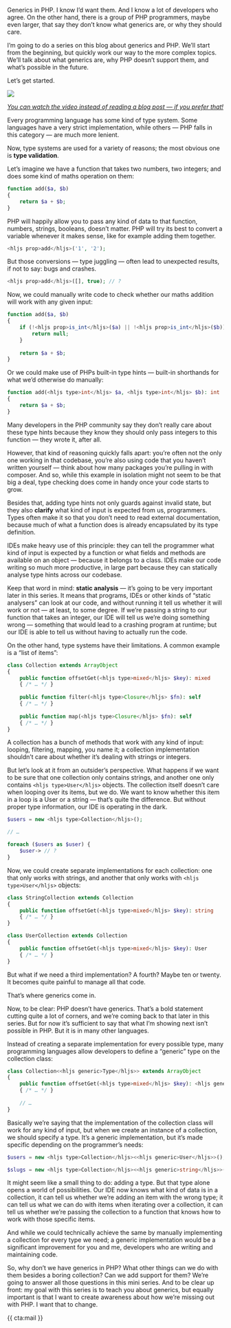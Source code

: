 Generics in PHP. I know I’d want them. And I know a lot of developers who agree. On the other hand, there is a group of PHP programmers, maybe even larger, that say they don’t know what generics are, or why they should care.

I’m going to do a series on this blog about generics and PHP. We’ll start from the beginning, but quickly work our way to the more complex topics. We’ll talk about what generics are, why PHP doesn’t support them, and what’s possible in the future.

Let’s get started.

<div class="sidenote">
<div class="center">
    <a href="https://www.youtube.com/watch?v=c8hQ1fWU_mQ&list=PL0bgkxUS9EaKyOugEDffRzsvupBE2YEoD&index=1&ab_channel=BrentRoose" target="_blank" rel="noopener noreferrer">
        <img class="small" src="/resources/img/static/generics-thumb-1.png">
        <p><em class="center small">You can watch the video instead of reading a blog post — if you prefer that!</em></p>
    </a>
</div>
</div>

Every programming language has some kind of type system. Some languages have a very strict implementation, while others — PHP falls in this category — are much more lenient.

Now, type systems are used for a variety of reasons; the most obvious one is **type validation**.

Let’s imagine we have a function that takes two numbers, two integers; and does some kind of maths operation on them:

```php
function add($a, $b) 
{
    return $a + $b;
}
```

PHP will happily allow you to pass any kind of data to that function, numbers, strings, booleans, doesn’t matter. PHP will try its best to convert a variable whenever it makes sense, like for example adding them together. 

```php
<hljs prop>add</hljs>('1', '2');
```

But those conversions — type juggling — often lead to unexpected results, if not to say: bugs and crashes.


```php
<hljs prop>add</hljs>([], true); // ?
```

Now, we could manually write code to check whether our maths addition will work with any given input:

```php
function add($a, $b) 
{
    if (!<hljs prop>is_int</hljs>($a) || !<hljs prop>is_int</hljs>($b)) {
        return null;
    }
    
    return $a + $b;
}
```

Or we could make use of PHPs built-in type hints — built-in shorthands for what we’d otherwise do manually:

```php
function add(<hljs type>int</hljs> $a, <hljs type>int</hljs> $b): int 
{
    return $a + $b;
}
```

Many developers in the PHP community say they don’t really care about these type hints because they know they should only pass integers to this function — they wrote it, after all.

However, that kind of reasoning quickly falls apart: you’re often not the only one working in that codebase, you’re also using code that you haven’t written yourself — think about how many packages you’re pulling in with composer. And so, while this example in isolation might not seem to be that big a deal, type checking does come in handy once your code starts to grow.

Besides that, adding type hints not only guards against invalid state, but they also **clarify** what kind of input is expected from us, programmers. Types often make it so that you don’t need to read external documentation, because much of what a function does is already encapsulated by its type definition.

IDEs make heavy use of this principle: they can tell the programmer what kind of input is expected by a function or what fields and methods are available on an object — because it belongs to a class. IDEs make our code writing so much more productive, in large part because they can statically analyse type hints across our codebase.

Keep that word in mind: **static analysis** — it’s going to be very important later in this series. It means that programs, IDEs or other kinds of “static analysers” can look at our code, and without running it tell us whether it will work or not — at least, to some degree. If we’re passing a string to our function that takes an integer, our IDE will tell us we’re doing something wrong — something that would lead to a crashing program at runtime; but our IDE is able to tell us without having to actually run the code.

On the other hand, type systems have their limitations. A common example is a “list of items”:

```php
class Collection extends ArrayObject
{
    public function offsetGet(<hljs type>mixed</hljs> $key): mixed 
    { /* … */ }
    
    public function filter(<hljs type>Closure</hljs> $fn): self 
    { /* … */ }
    
    public function map(<hljs type>Closure</hljs> $fn): self 
    { /* … */ }
}
```

A collection has a bunch of methods that work with any kind of input: looping, filtering, mapping, you name it; a collection implementation shouldn’t care about whether it’s dealing with strings or integers.

But let’s look at it from an outsider’s perspective. What happens if we want to be sure that one collection only contains strings, and another one only contains `<hljs type>User</hljs>` objects. The collection itself doesn’t care when looping over its items, but we do. We want to know whether this item in a loop is a User or a string — that’s quite the difference. But without proper type information, our IDE is operating in the dark.

```php
$users = new <hljs type>Collection</hljs>();

// …

foreach ($users as $user) {
    $user-> // ?
}
```

Now, we could create separate implementations for each collection: one that only works with strings, and another that only works with `<hljs type>User</hljs>` objects: 

```php
class StringCollection extends Collection
{
    public function offsetGet(<hljs type>mixed</hljs> $key): string 
    { /* … */ }
}

class UserCollection extends Collection
{
    public function offsetGet(<hljs type>mixed</hljs> $key): User 
    { /* … */ }
}
```

But what if we need a third implementation? A fourth? Maybe ten or twenty. It becomes quite painful to manage all that code.

That’s where generics come in.

Now, to be clear: PHP doesn’t have generics. That’s a bold statement cutting quite a lot of corners, and we’re coming back to that later in this series. But for now it’s sufficient to say that what I’m showing next isn’t possible in PHP. But it is in many other languages.

Instead of creating a separate implementation for every possible type, many programming languages allow developers to define a “generic” type on the collection class:

```php
class Collection<<hljs generic>Type</hljs>> extends ArrayObject
{
    public function offsetGet(<hljs type>mixed</hljs> $key): <hljs generic>Type</hljs> 
    { /* … */ }
    
    // …
}
```

Basically we’re saying that the implementation of the collection class will work for any kind of input, but when we create an instance of a collection, we should specify a type. It’s a generic implementation, but it’s made specific depending on the programmer’s needs:

```php
$users = new <hljs type>Collection</hljs><<hljs generic>User</hljs>>();

$slugs = new <hljs type>Collection</hljs><<hljs generic>string</hljs>>();
```

It might seem like a small thing to do: adding a type. But that type alone opens a world of possibilities. Our IDE now knows what kind of data is in a collection, it can tell us whether we’re adding an item with the wrong type; it can tell us what we can do with items when iterating over a collection, it can tell us whether we’re passing the collection to a function that knows how to work with those specific items.

And while we could technically achieve the same by manually implementing a collection for every type we need; a generic implementation would be a significant improvement for you and me, developers who are writing and maintaining code.

So, why don’t we have generics in PHP? What other things can we do with them besides a boring collection? Can we add support for them? We’re going to answer all those questions in this mini series. And to be clear up front: my goal with this series is to teach you about generics, but equally important is that I want to create awareness about how we’re missing out with PHP. I want that to change.

{{ cta:mail }}
